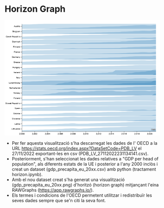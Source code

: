 # Horizon Graph

![alt text](https://github.com/vcdvcd17/VD_UOC_PAC2/blob/main/Horizon%20graph/GDP_per_capita_EU_20xx.png?raw=true)
  
* Per fer aquesta visualització s'ha descarregat les dades de l' OECD a la URL https://stats.oecd.org/index.aspx?DataSetCode=PDB_LV el 27/11/2022 exportant-les en csv (PDB_LV_27112022231134141.csv).
* Posteriorment, s'han seleccionat les dades relatives a "GDP per head of population", als diferents estats de la UE i posterior a l'any 2000 inclòs i creat un dataset (gdp_precapita_eu_20xx.csv) amb python (tractament horizon.ipynb).
* Amb el nou dataset creat s'ha generat una visualització (gdp_precapita_eu_20xx.png) d'horitzó (horizon graph) mitjançant l'eina RAWGraphs (https://app.rawgraphs.io/).
* Els termes i condicions de l'OECD permetent utilitzar i redistribuïr les seves dades sempre que se'n citi la seva font.
